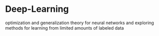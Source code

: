 # Deep-Learning
optimization and generalization theory for neural networks and exploring methods for learning from limited amounts of labeled data
